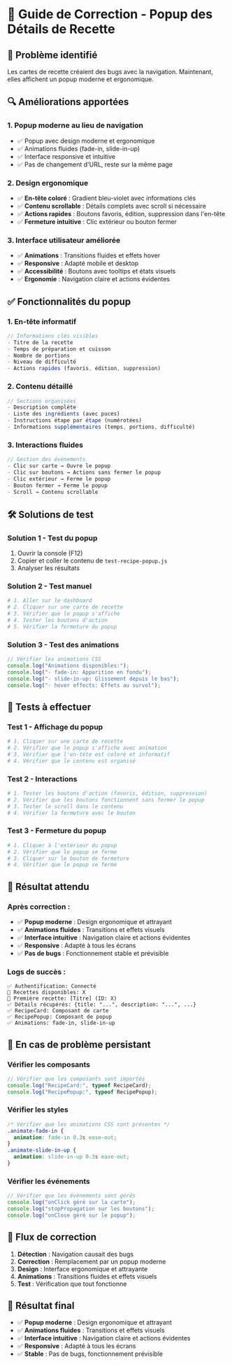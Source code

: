# 🍳 Guide de Correction - Popup des Détails de Recette

## 🚨 **Problème identifié**

Les cartes de recette créaient des bugs avec la navigation. Maintenant, elles affichent un popup moderne et ergonomique.

## 🔍 **Améliorations apportées**

### **1. Popup moderne au lieu de navigation**

- ✅ Popup avec design moderne et ergonomique
- ✅ Animations fluides (fade-in, slide-in-up)
- ✅ Interface responsive et intuitive
- ✅ Pas de changement d'URL, reste sur la même page

### **2. Design ergonomique**

- ✅ **En-tête coloré** : Gradient bleu-violet avec informations clés
- ✅ **Contenu scrollable** : Détails complets avec scroll si nécessaire
- ✅ **Actions rapides** : Boutons favoris, édition, suppression dans l'en-tête
- ✅ **Fermeture intuitive** : Clic extérieur ou bouton fermer

### **3. Interface utilisateur améliorée**

- ✅ **Animations** : Transitions fluides et effets hover
- ✅ **Responsive** : Adapté mobile et desktop
- ✅ **Accessibilité** : Boutons avec tooltips et états visuels
- ✅ **Ergonomie** : Navigation claire et actions évidentes

## ✅ **Fonctionnalités du popup**

### **1. En-tête informatif**

```javascript
// Informations clés visibles
- Titre de la recette
- Temps de préparation et cuisson
- Nombre de portions
- Niveau de difficulté
- Actions rapides (favoris, édition, suppression)
```

### **2. Contenu détaillé**

```javascript
// Sections organisées
- Description complète
- Liste des ingrédients (avec puces)
- Instructions étape par étape (numérotées)
- Informations supplémentaires (temps, portions, difficulté)
```

### **3. Interactions fluides**

```javascript
// Gestion des événements
- Clic sur carte → Ouvre le popup
- Clic sur boutons → Actions sans fermer le popup
- Clic extérieur → Ferme le popup
- Bouton fermer → Ferme le popup
- Scroll → Contenu scrollable
```

## 🛠️ **Solutions de test**

### **Solution 1 - Test du popup**

1. Ouvrir la console (F12)
2. Copier et coller le contenu de `test-recipe-popup.js`
3. Analyser les résultats

### **Solution 2 - Test manuel**

```bash
# 1. Aller sur le dashboard
# 2. Cliquer sur une carte de recette
# 3. Vérifier que le popup s'affiche
# 4. Tester les boutons d'action
# 5. Vérifier la fermeture du popup
```

### **Solution 3 - Test des animations**

```javascript
// Vérifier les animations CSS
console.log("Animations disponibles:");
console.log("- fade-in: Apparition en fondu");
console.log("- slide-in-up: Glissement depuis le bas");
console.log("- hover effects: Effets au survol");
```

## 🧪 **Tests à effectuer**

### **Test 1 - Affichage du popup**

```bash
# 1. Cliquer sur une carte de recette
# 2. Vérifier que le popup s'affiche avec animation
# 3. Vérifier que l'en-tête est coloré et informatif
# 4. Vérifier que le contenu est organisé
```

### **Test 2 - Interactions**

```bash
# 1. Tester les boutons d'action (favoris, édition, suppression)
# 2. Vérifier que les boutons fonctionnent sans fermer le popup
# 3. Tester le scroll dans le contenu
# 4. Vérifier la fermeture avec le bouton
```

### **Test 3 - Fermeture du popup**

```bash
# 1. Cliquer à l'extérieur du popup
# 2. Vérifier que le popup se ferme
# 3. Cliquer sur le bouton de fermeture
# 4. Vérifier que le popup se ferme
```

## 🎯 **Résultat attendu**

### **Après correction :**

- ✅ **Popup moderne** : Design ergonomique et attrayant
- ✅ **Animations fluides** : Transitions et effets visuels
- ✅ **Interface intuitive** : Navigation claire et actions évidentes
- ✅ **Responsive** : Adapté à tous les écrans
- ✅ **Pas de bugs** : Fonctionnement stable et prévisible

### **Logs de succès :**

```
✅ Authentification: Connecté
📝 Recettes disponibles: X
🍳 Première recette: [Titre] (ID: X)
✅ Détails récupérés: {title: "...", description: "...", ...}
✅ RecipeCard: Composant de carte
✅ RecipePopup: Composant de popup
✅ Animations: fade-in, slide-in-up
```

## 🚨 **En cas de problème persistant**

### **Vérifier les composants**

```javascript
// Vérifier que les composants sont importés
console.log("RecipeCard:", typeof RecipeCard);
console.log("RecipePopup:", typeof RecipePopup);
```

### **Vérifier les styles**

```css
/* Vérifier que les animations CSS sont présentes */
.animate-fade-in {
  animation: fade-in 0.3s ease-out;
}
.animate-slide-in-up {
  animation: slide-in-up 0.3s ease-out;
}
```

### **Vérifier les événements**

```javascript
// Vérifier que les événements sont gérés
console.log("onClick géré sur la carte");
console.log("stopPropagation sur les boutons");
console.log("onClose géré sur le popup");
```

## 🔄 **Flux de correction**

1. **Détection** : Navigation causait des bugs
2. **Correction** : Remplacement par un popup moderne
3. **Design** : Interface ergonomique et attrayante
4. **Animations** : Transitions fluides et effets visuels
5. **Test** : Vérification que tout fonctionne

## 🎉 **Résultat final**

- ✅ **Popup moderne** : Design ergonomique et attrayant
- ✅ **Animations fluides** : Transitions et effets visuels
- ✅ **Interface intuitive** : Navigation claire et actions évidentes
- ✅ **Responsive** : Adapté à tous les écrans
- ✅ **Stable** : Pas de bugs, fonctionnement prévisible
